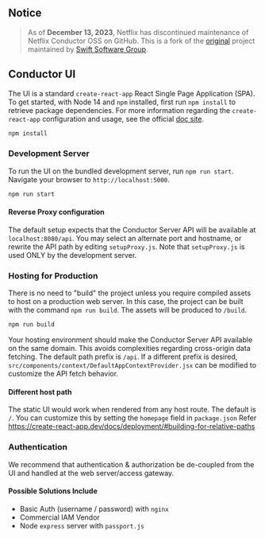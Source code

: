 ## Notice

> As of **December 13, 2023**, Netflix has discontinued maintenance of Netflix Conductor OSS on GitHub. This is a fork of the [original](https://github.com/Netflix/conductor-ui) project maintained by [Swift Software Group](https://www.swiftsoftwaregroup.com).

## Conductor UI

The UI is a standard `create-react-app` React Single Page Application (SPA). To get started, with Node 14 and `npm` installed, first run `npm install` to retrieve package dependencies. For more information regarding the `create-react-app` configuration and usage, see the official [doc site](https://create-react-app.dev/).

```sh
npm install
```

### Development Server

To run the UI on the bundled development server, run `npm run start`. Navigate your browser to `http://localhost:5000`.

```sh
npm run start
```

#### Reverse Proxy configuration

The default setup expects that the Conductor Server API will be available at `localhost:8080/api`. You may select an alternate port and hostname, or rewrite the API path by editing `setupProxy.js`. Note that `setupProxy.js` is used ONLY by the development server.

### Hosting for Production

There is no need to "build" the project unless you require compiled assets to host on a production web server. In this case, the project can be built with the command `npm run build`. The assets will be produced to `/build`.

```sh
npm run build
```

Your hosting environment should make the Conductor Server API available on the same domain. This avoids complexities regarding cross-origin data fetching. The default path prefix is `/api`. If a different prefix is desired, `src/components/context/DefaultAppContextProvider.jsx` can be modified to customize the API fetch behavior.

#### Different host path

The static UI would work when rendered from any host route. The default is `/`. You can customize this by setting the `homepage` field in `package.json`
Refer https://create-react-app.dev/docs/deployment/#building-for-relative-paths

### Authentication

We recommend that authentication & authorization be de-coupled from the UI and handled at the web server/access gateway.

#### Possible Solutions Include

- Basic Auth (username / password) with `nginx`
- Commercial IAM Vendor
- Node `express` server with `passport.js`
